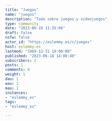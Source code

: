 ```yaml
---
title: "Juegos" 
name: "juegos"
description: "Todo sobre juegos y videojuegos"
type: community
date: "2023-06-19 11:35:06"
draft: false
nsfw: false
actor_id: "https://eslemmy.es/c/juegos"
host: eslemmy.es
lastmod: "1969-12-31 19:00:00"
published: "2023-06-18 14:08:40"
subscribers: 2
posts: 1
comments: 0
weight: 1
dau: 1
wau: 1
mau: 1
instances:
- "eslemmy_es"
tags: 
- "eslemmy_es"

---
```

